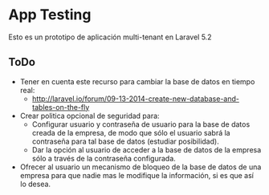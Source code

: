 # App Testing

Esto es un prototipo de aplicación multi-tenant en Laravel 5.2

## ToDo

- Tener en cuenta este recurso para cambiar la base de datos en tiempo real: 
	- http://laravel.io/forum/09-13-2014-create-new-database-and-tables-on-the-fly
- Crear politica opcional de seguridad para:
	- Configurar usuario y contraseña de usuario para la base de datos creada de la empresa, de modo que sólo el usuario sabrá la contraseña para tal base de datos (estudiar posibilidad).
    - Dar la opción al usuario de acceder a la base de datos de la empresa sólo a través de la contraseña configurada.
- Ofrecer al usuario un mecanismo de bloqueo de la base de datos de una empresa para que nadie mas le modifique la información, si es que así lo desea.